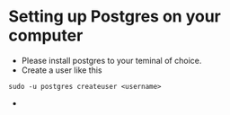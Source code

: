 # Setting up Postgres on your computer

* Please install postgres to your teminal of choice.
* Create a user like this
```bashscript
sudo -u postgres createuser <username>
```

* 